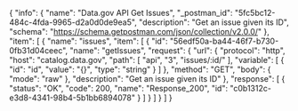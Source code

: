 {
  "info": {
    "name": "Data.gov API Get Issues",
    "_postman_id": "5fc5bc12-484c-4fda-9965-d2a0d0de9ea5",
    "description": "Get an issue given its ID",
    "schema": "https://schema.getpostman.com/json/collection/v2.0.0/"
  },
  "item": [
    {
      "name": "issues",
      "item": [
        {
          "id": "56edf50a-ba44-46f7-b730-0fb31d04ceec",
          "name": "getIssues",
          "request": {
            "url": {
              "protocol": "http",
              "host": "catalog.data.gov",
              "path": [
                "api",
                "3",
                "issues/:id/"
              ],
              "variable": [
                {
                  "id": "id",
                  "value": "{}",
                  "type": "string"
                }
              ]
            },
            "method": "GET",
            "body": {
              "mode": "raw"
            },
            "description": "Get an issue given its ID"
          },
          "response": [
            {
              "status": "OK",
              "code": 200,
              "name": "Response_200",
              "id": "c0b1312c-e3d8-4341-98b4-5b1bb6894078"
            }
          ]
        }
      ]
    }
  ]
}